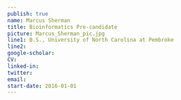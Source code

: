 ```yaml
---
publish: true
name: Marcus Sherman
title: Bioinformatics Pre-candidate 
picture: Marcus_Sherman_pic.jpg
line1: B.S., University of North Carolina at Pembroke 
line2: 
google-scholar: 
CV:
linked-in: 
twitter:
email:
start-date: 2016-01-01
---
```

